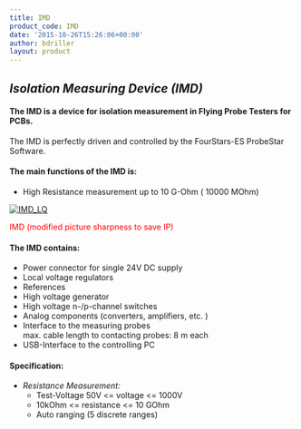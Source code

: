 ```yaml
---
title: IMD
product_code: IMD
date: '2015-10-26T15:26:06+00:00'
author: bdriller
layout: product
---
```

## ***Isolation Measuring Device (IMD)***

#### The IMD is a device for isolation measurement in Flying Probe Testers for PCBs.

The IMD is perfectly driven and controlled by the FourStars-ES ProbeStar Software.

#### **The main functions of the IMD is:**

- High Resistance measurement up to 10 G-Ohm ( 10000 MOhm)

[![](http://www.4stars-es.com/wp-content/uploads/2015/10/IMD_LQ-300x229.jpg "IMD_LQ")](http://www.4stars-es.com/wp-content/uploads/2015/10/IMD_LQ.jpg)

 <span style="color: #ff0000;"> IMD (modified picture sharpness to save IP)</span>

#### **The IMD contains:**

- Power connector for single 24V DC supply
- Local voltage regulators
- References
- High voltage generator
- High voltage n-/p-channel switches
- Analog components (converters, amplifiers, etc. )
- Interface to the measuring probes  
    max. cable length to contacting probes: 8 m each
- USB-Interface to the controlling PC

#### **Specification:**

- *Resistance Measurement:*
    - Test-Voltage 50V &lt;= voltage &lt;= 1000V
    - 10kOhm &lt;= resistance &lt;= 10 GOhm
    - Auto ranging (5 discrete ranges)
